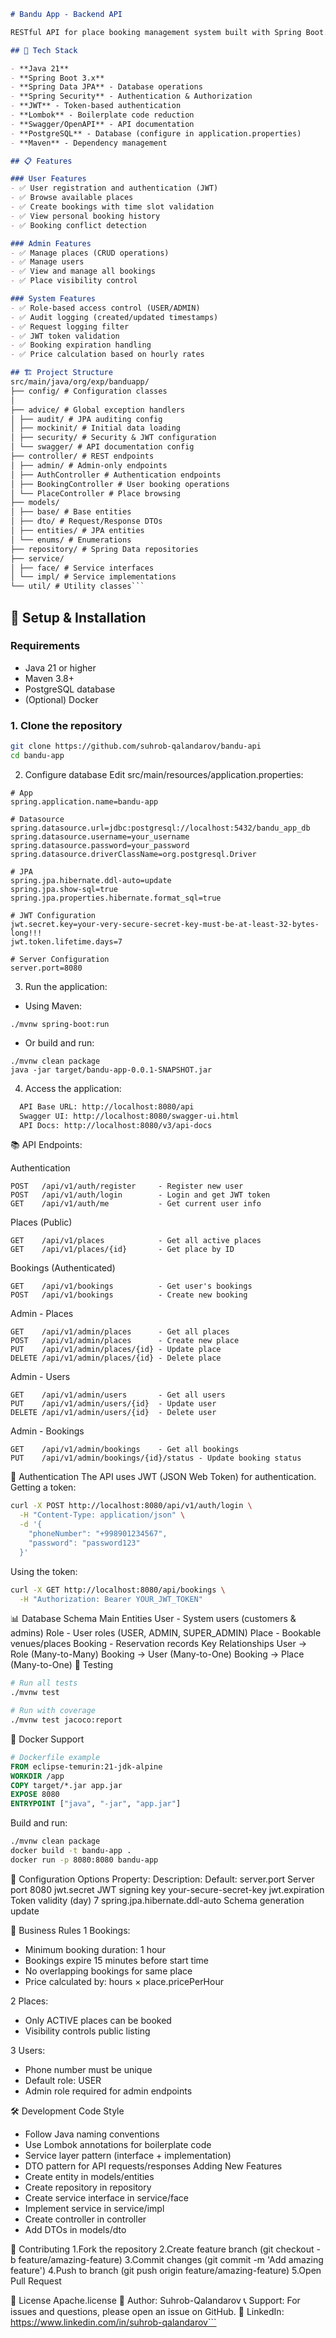 ``` markdown
# Bandu App - Backend API

RESTful API for place booking management system built with Spring Boot.

## 🚀 Tech Stack

- **Java 21**
- **Spring Boot 3.x**
- **Spring Data JPA** - Database operations
- **Spring Security** - Authentication & Authorization
- **JWT** - Token-based authentication
- **Lombok** - Boilerplate code reduction
- **Swagger/OpenAPI** - API documentation
- **PostgreSQL** - Database (configure in application.properties)
- **Maven** - Dependency management

## 📋 Features

### User Features
- ✅ User registration and authentication (JWT)
- ✅ Browse available places
- ✅ Create bookings with time slot validation
- ✅ View personal booking history
- ✅ Booking conflict detection

### Admin Features
- ✅ Manage places (CRUD operations)
- ✅ Manage users
- ✅ View and manage all bookings
- ✅ Place visibility control

### System Features
- ✅ Role-based access control (USER/ADMIN)
- ✅ Audit logging (created/updated timestamps)
- ✅ Request logging filter
- ✅ JWT token validation
- ✅ Booking expiration handling
- ✅ Price calculation based on hourly rates

```
``` markdown
## 🏗️ Project Structure
src/main/java/org/exp/banduapp/ 
├── config/ # Configuration classes 
│ 
├── advice/ # Global exception handlers 
│ ├── audit/ # JPA auditing config 
│ ├── mockinit/ # Initial data loading 
│ ├── security/ # Security & JWT configuration 
│ └── swagger/ # API documentation config 
├── controller/ # REST endpoints 
│ ├── admin/ # Admin-only endpoints 
│ ├── AuthController # Authentication endpoints 
│ ├── BookingController # User booking operations 
│ └── PlaceController # Place browsing 
├── models/ 
│ ├── base/ # Base entities 
│ ├── dto/ # Request/Response DTOs 
│ ├── entities/ # JPA entities 
│ └── enums/ # Enumerations 
├── repository/ # Spring Data repositories 
├── service/ 
│ ├── face/ # Service interfaces 
│ └── impl/ # Service implementations 
└── util/ # Utility classes``` 
``` 

## 🔧 Setup & Installation

### Requirements
- Java 21 or higher
- Maven 3.8+
- PostgreSQL database
- (Optional) Docker

### 1. Clone the repository
```bash
git clone https://github.com/suhrob-qalandarov/bandu-api
cd bandu-app
```

2. Configure database
Edit src/main/resources/application.properties:
```
# App
spring.application.name=bandu-app

# Datasource
spring.datasource.url=jdbc:postgresql://localhost:5432/bandu_app_db
spring.datasource.username=your_username
spring.datasource.password=your_password
spring.datasource.driverClassName=org.postgresql.Driver

# JPA
spring.jpa.hibernate.ddl-auto=update
spring.jpa.show-sql=true
spring.jpa.properties.hibernate.format_sql=true

# JWT Configuration
jwt.secret.key=your-very-secure-secret-key-must-be-at-least-32-bytes-long!!!
jwt.token.lifetime.days=7

# Server Configuration
server.port=8080
```

3. Run the application:

- Using Maven:
```
./mvnw spring-boot:run
```
- Or build and run:
```
./mvnw clean package
java -jar target/bandu-app-0.0.1-SNAPSHOT.jar
```

4. Access the application:

``` markdown
  API Base URL: http://localhost:8080/api
  Swagger UI: http://localhost:8080/swagger-ui.html
  API Docs: http://localhost:8080/v3/api-docs
```
  
📚 API Endpoints:

Authentication
``` 
POST   /api/v1/auth/register     - Register new user
POST   /api/v1/auth/login        - Login and get JWT token
GET    /api/v1/auth/me           - Get current user info
```

Places (Public)
``` 
GET    /api/v1/places            - Get all active places
GET    /api/v1/places/{id}       - Get place by ID
```

Bookings (Authenticated)
``` 
GET    /api/v1/bookings          - Get user's bookings
POST   /api/v1/bookings          - Create new booking
```

Admin - Places
``` 
GET    /api/v1/admin/places      - Get all places
POST   /api/v1/admin/places      - Create new place
PUT    /api/v1/admin/places/{id} - Update place
DELETE /api/v1/admin/places/{id} - Delete place
```

Admin - Users
``` 
GET    /api/v1/admin/users       - Get all users
PUT    /api/v1/admin/users/{id}  - Update user
DELETE /api/v1/admin/users/{id}  - Delete user
```

Admin - Bookings
``` 
GET    /api/v1/admin/bookings    - Get all bookings
PUT    /api/v1/admin/bookings/{id}/status - Update booking status
```

🔐 Authentication
The API uses JWT (JSON Web Token) for authentication.
Getting a token:
``` bash
curl -X POST http://localhost:8080/api/v1/auth/login \
  -H "Content-Type: application/json" \
  -d '{
    "phoneNumber": "+998901234567",
    "password": "password123"
  }'
```

Using the token:
``` bash
curl -X GET http://localhost:8080/api/bookings \
  -H "Authorization: Bearer YOUR_JWT_TOKEN"
```

📊 Database Schema
Main Entities
User - System users (customers & admins)
Role - User roles (USER, ADMIN, SUPER_ADMIN)
Place - Bookable venues/places
Booking - Reservation records
Key Relationships
User → Role (Many-to-Many)
Booking → User (Many-to-One)
Booking → Place (Many-to-One)
🧪 Testing
``` bash
# Run all tests
./mvnw test

# Run with coverage
./mvnw test jacoco:report
```

🐳 Docker Support
``` dockerfile
# Dockerfile example
FROM eclipse-temurin:21-jdk-alpine
WORKDIR /app
COPY target/*.jar app.jar
EXPOSE 8080
ENTRYPOINT ["java", "-jar", "app.jar"]
```

Build and run:
``` bash
./mvnw clean package
docker build -t bandu-app .
docker run -p 8080:8080 bandu-app
```

🔧 Configuration Options
Property:                               Description:                  Default:
 server.port                             Server port                   8080
 jwt.secret                              JWT signing key               your-secure-secret-key
 jwt.expiration                          Token validity (day)          7
 spring.jpa.hibernate.ddl-auto           Schema generation             update


📝 Business Rules
1 Bookings:
 - Minimum booking duration: 1 hour
 - Bookings expire 15 minutes before start time
 - No overlapping bookings for same place
 - Price calculated by: hours × place.pricePerHour
 
2 Places:
 - Only ACTIVE places can be booked
 - Visibility controls public listing
 
3 Users:
 - Phone number must be unique
 - Default role: USER
 - Admin role required for admin endpoints
 
🛠️ Development
Code Style
 - Follow Java naming conventions
 - Use Lombok annotations for boilerplate code
 - Service layer pattern (interface + implementation)
 - DTO pattern for API requests/responses
Adding New Features
 - Create entity in models/entities
 - Create repository in repository
 - Create service interface in service/face
 - Implement service in service/impl
 - Create controller in controller
 - Add DTOs in models/dto
 
🤝 Contributing
1.Fork the repository
2.Create feature branch (git checkout -b feature/amazing-feature)
3.Commit changes (git commit -m 'Add amazing feature')
4.Push to branch (git push origin feature/amazing-feature)
5.Open Pull Request

📄 License Apache.license
👤 Author: Suhrob-Qalandarov
📞 Support: For issues and questions, please open an issue on GitHub.
👥 LinkedIn: https://www.linkedin.com/in/suhrob-qalandarov``` 
```
